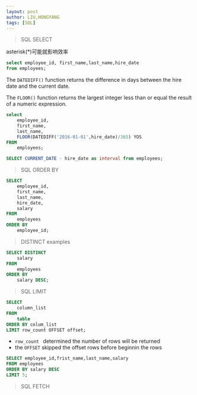 ```yaml
---
layout: post
author: LIU,HONGYANG
tags: [SQL]
---
```




> SQL SELECT 



asterisk(*)可能就影响效率



```sql
select employee_id, first_name,last_name,hire_date
from employees;
```



The `DATEDIFF()` function returns the difference in days between the hire date and the current date.

The `FLOOR()` function returns the largest integer less than or equal the result of a numeric expression.

```sql
select 
	employee_id, 
	first_name, 
	last_name,
	FLOOR(DATEDIFF('2016-01-01',hire_date)/365) YOS
FROM 
	employees;

```



```sql
SELECT CURRENT_DATE - hire_date as interval from employees;
```



> SQL ORDER BY



```sql
SELECT
	employee_id,
	first_name,
	last_name,
	hire_date,
	salary
FROM
	employees
ORDER BY
	employee_id;
```



> DISTINCT examples



```sql
SELECT DISTINCT
	salary
FROM
	employees
ORDER BY
	salary DESC;
```



> SQL LIMIT



```sql
SELECT 
	column_list
FROM 
	table
ORDER BY colum_list
LIMIT row_count OFFSET offset;
```

- `row_count ` determined the number of rows will be returned
- the `OFFSET` skipped the offset rows before beginnin the rows

```sql
SELECT employee_id,frist_name,last_name,salary
FROM employees
ORDER BY salary DESC
LIMIT 5;
```



> SQL FETCH



